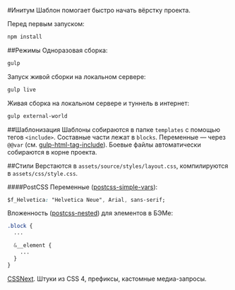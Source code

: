 #Инитум
Шаблон помогает быстро начать вёрстку проекта.

Перед первым запуском:
```bash
npm install
```

##Режимы
Одноразовая сборка:
```bash
gulp
```

Запуск живой сборки на локальном сервере:
```bash
gulp live
```

Живая сборка на локальном сервере и туннель в интернет:
```bash
gulp external-world
```

##Шаблонизация
Шаблоны собираются в папке `templates` с помощью тегов `<include>`. Составные части лежат в `blocks`. Переменные — через `@@var` (см. [gulp-html-tag-include](https://github.com/straykov/gulp-html-tag-include)). Боевые файлы автоматически собираются в корне проекта.

##Стили
Верстаются в `assets/source/styles/layout.css`, компилируются в `assets/css/style.css`.

####PostCSS
Переменные ([postcss-simple-vars](https://github.com/postcss/postcss-simple-vars)):
```css
$f_Helvetica: "Helvetica Neue", Arial, sans-serif;
```
Вложенность ([postcss-nested](https://github.com/postcss/postcss-nested)) для элементов в БЭМе:
```css
.block {
  ...

  &__element {
    ...
  }
}
```
[CSSNext](http://cssnext.io). Штуки из CSS 4, префиксы, кастомные медиа-запросы.
